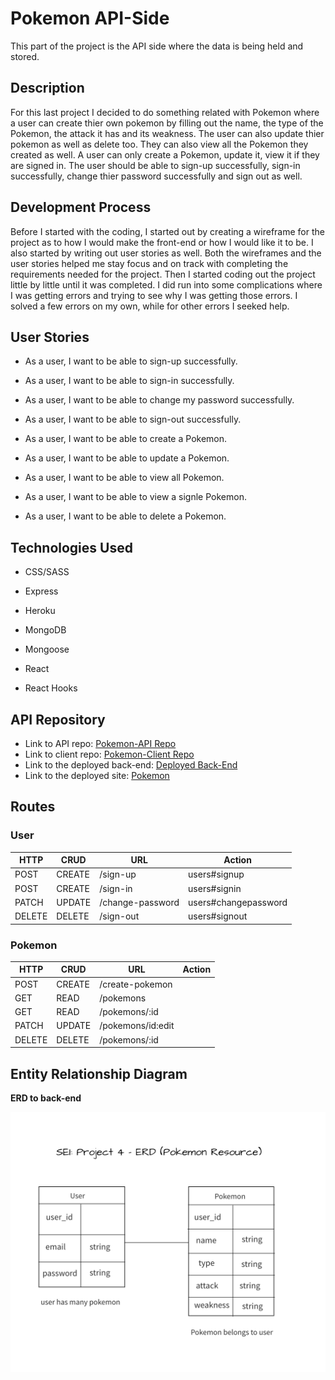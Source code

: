 # **Pokemon API-Side**
This part of the project is the API side where the data is being held and stored.

## **Description**
For this last project I decided to do something related with Pokemon where a user can create thier own pokemon by filling out the name, the type of the Pokemon, the attack it has and its weakness. The user can also update thier pokemon as well as delete too. They can also view all the Pokemon they created as well. A user can only create a Pokemon, update it, view it if they are signed in. The user should be able to sign-up successfully, sign-in successfully, change thier password successfully and sign out as well.

## **Development Process**
Before I started with the coding, I started out by creating a wireframe for the project as to how I would make the front-end or how I would like it to be. I also started by writing out user stories as well. Both the wireframes and the user stories helped me stay focus and on track with completing the requirements needed for the project. Then I started coding out the project little by little until it was completed. I did run into some complications where I was getting errors and trying to see why I was getting those errors. I solved a few errors on my own, while for other errors I seeked help.

## **User Stories**
- As a user, I want to be able to sign-up successfully.

- As a user, I want to be able to sign-in successfully.

- As a user, I want to be able to change my password successfully.

- As a user, I want to be able to sign-out successfully.

- As a user, I want to be able to create a Pokemon.

- As a user, I want to be able to update a Pokemon.

- As a user, I want to be able to view all Pokemon.

- As a user, I want to be able to view a signle Pokemon.

- As a user, I want to be able to delete a Pokemon.

## **Technologies Used**
- CSS/SASS

- Express

- Heroku

- MongoDB

- Mongoose

- React

- React Hooks

## **API Repository**
- Link to API repo: [Pokemon-API Repo](https://github.com/Nancy4510/pokemon-api)
- Link to client repo: [Pokemon-Client Repo](https://github.com/Nancy4510/pokemon-client)
- Link to the deployed back-end: [Deployed Back-End](https://enigmatic-brook-22865.herokuapp.com/)
- Link to the deployed site: [Pokemon](https://nancy4510.github.io/pokemon-client/#//)

## **Routes**
### **User**

| HTTP | CRUD | URL | Action |
| ----------- | - | ----------- | ----------- |
| POST | CREATE |/sign-up| users#signup |
| POST | CREATE |/sign-in| users#signin |
| PATCH  | UPDATE  | /change-password  |users#changepassword |
| DELETE   | DELETE  | /sign-out  | users#signout |

### **Pokemon**

| HTTP | CRUD | URL | Action |
| ----------- | - | ----------- | ----------- |
| POST | CREATE |/create-pokemon|  |
| GET | READ |/pokemons|  |
| GET  | READ | /pokemons/:id  |   |
| PATCH  | UPDATE  | /pokemons/id:edit  ||
| DELETE   | DELETE  | /pokemons/:id  |  |

## **Entity Relationship Diagram**
**ERD to back-end**

![Project4ERD](Project4ERD.png)
